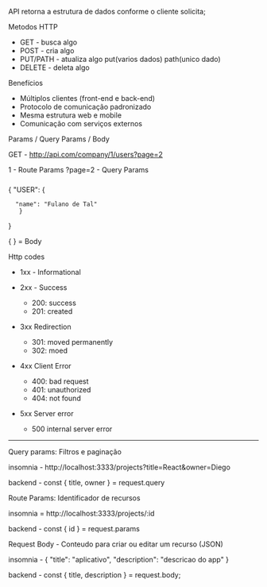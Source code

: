 API
retorna a estrutura de dados conforme o cliente solicita;

Metodos HTTP

- GET - busca algo
- POST - cria algo
- PUT/PATH - atualiza algo put(varios dados) path(unico dado)
- DELETE - deleta algo

Benefícios

- Múltiplos clientes (front-end e back-end)
- Protocolo de comunicação padronizado
- Mesma estrutura web e mobile
- Comunicação com serviços externos

Params / Query Params / Body

GET - http://api.com/company/1/users?page=2

1 - Route Params
?page=2 - Query Params

###

{
"USER": {

      "name": "Fulano de Tal"
       }

}

{ } = Body

Http codes

- 1xx - Informational
- 2xx - Success

  - 200: success
  - 201: created

- 3xx Redirection

  - 301: moved permanently
  - 302: moed

- 4xx Client Error

  - 400: bad request
  - 401: unauthorized
  - 404: not found

- 5xx Server error
  - 500 internal server error

---

Query params: Filtros e paginação

insomnia - http://localhost:3333/projects?title=React&owner=Diego

backend - const { title, owner } = request.query

Route Params: Identificador de recursos

insomnia = http://localhost:3333/projects/:id

backend - const { id } = request.params

Request Body - Conteudo para criar ou editar um recurso (JSON)

insomnia - {
"title": "aplicativo",
"description": "descricao do app"
}

backend - const { title, description } = request.body;
